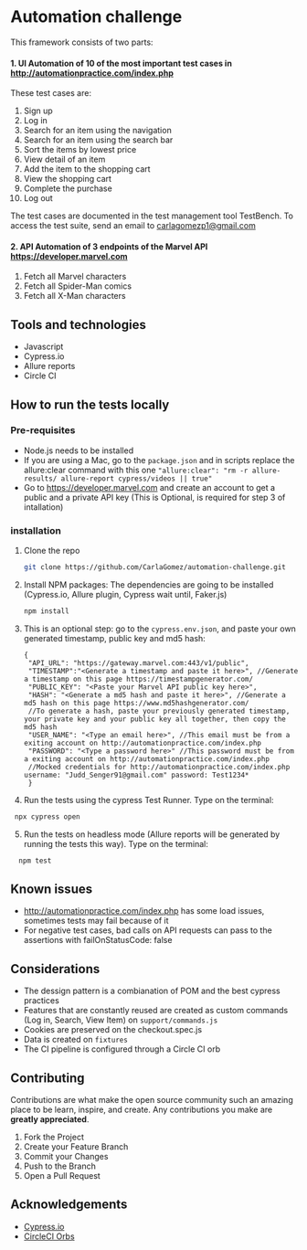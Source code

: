 # Automation challenge

This framework consists of two parts:

#### 1. UI Automation of 10 of the most important test cases in http://automationpractice.com/index.php

These test cases are:

1. Sign up
2. Log in
3. Search for an item using the navigation
4. Search for an item using the search bar
5. Sort the items by lowest price
6. View detail of an item
7. Add the item to the shopping cart
8. View the shopping cart
9. Complete the purchase
10. Log out

The test cases are documented in the test management tool TestBench. To access the test suite, send an email to carlagomezp1@gmail.com

#### 2. API Automation of 3 endpoints of the Marvel API https://developer.marvel.com

1. Fetch all Marvel characters
2. Fetch all Spider-Man comics
3. Fetch all X-Man characters

## Tools and technologies

* Javascript
* Cypress.io
* Allure reports
* Circle CI

## How to run the tests locally

### Pre-requisites

* Node.js needs to be installed
* If you are using a Mac, go to the `package.json` and in scripts replace the allure:clear command with this one `"allure:clear": "rm -r allure-results/ allure-report cypress/videos || true"`
* Go to https://developer.marvel.com and create an account to get a public and a private API key (This is Optional, is required for step 3 of intallation)

### installation

1. Clone the repo
   ```sh
   git clone https://github.com/CarlaGomez/automation-challenge.git
   ```
2. Install NPM packages: The dependencies are going to be installed (Cypress.io, Allure plugin, Cypress wait until, Faker.js)
   ```sh
   npm install
   ```
3. This is an optional step: go to the `cypress.env.json`, and paste your own generated timestamp, public key and md5 hash:
   ```JS
   {
    "API_URL": "https://gateway.marvel.com:443/v1/public",
    "TIMESTAMP":"<Generate a timestamp and paste it here>", //Generate a timestamp on this page https://timestampgenerator.com/
    "PUBLIC_KEY": "<Paste your Marvel API public key here>",
    "HASH": "<Generate a md5 hash and paste it here>", //Generate a md5 hash on this page https://www.md5hashgenerator.com/
    //To generate a hash, paste your previously generated timestamp, your private key and your public key all together, then copy the md5 hash
    "USER_NAME": "<Type an email here>", //This email must be from a exiting account on http://automationpractice.com/index.php
    "PASSWORD": "<Type a password here>" //This password must be from a exiting account on http://automationpractice.com/index.php
    //Mocked credentials for http://automationpractice.com/index.php username: "Judd_Senger91@gmail.com" password: Test1234*
    }
   ```
4. Run the tests using the cypress Test Runner. Type on the terminal:
 ```sh
  npx cypress open
   ```
5. Run the tests on headless mode (Allure reports will be generated by running the tests this way). Type on the terminal:
```sh
  npm test
   ```

## Known issues

* http://automationpractice.com/index.php has some load issues, sometimes tests may fail because of it
* For negative test cases, bad calls on API requests can pass to the assertions with failOnStatusCode: false

## Considerations
* The dessign pattern is a combianation of POM and the best cypress practices
* Features that are constantly reused are created as custom commands (Log in, Search, View Item) on `support/commands.js`
* Cookies are preserved on the checkout.spec.js
* Data is created on `fixtures`
* The CI pipeline is configured through a Circle CI orb

## Contributing

Contributions are what make the open source community such an amazing place to be learn, inspire, and create. Any contributions you make are **greatly appreciated**.

1. Fork the Project
2. Create your Feature Branch
3. Commit your Changes
4. Push to the Branch 
5. Open a Pull Request


## Acknowledgements
* [Cypress.io](https://www.cypress.io/)
* [CircleCI Orbs](https://circleci.com/orbs/)
